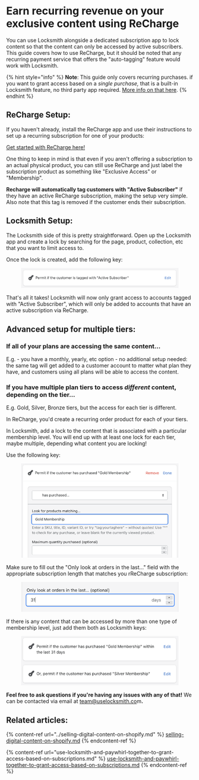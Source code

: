 # Earn recurring revenue on your exclusive content using ReCharge

You can use Locksmith alongside a dedicated subscription app to lock content so that the content can only be accessed by active subscribers. This guide covers how to use ReCharge, but it should be noted that any recurring payment service that offers the "auto-tagging" feature would work with Locksmith.

{% hint style="info" %}
**Note**: This guide only covers recurring purchases. if you want to grant access based on a _single purchase,_ that is a built-in Locksmith feature, no third party app required. [More info on that here](../selling-digital-content-on-shopify.md).
{% endhint %}

## ReCharge Setup:

If you haven't already, install the ReCharge app and use their instructions to set up a recurring subscription for one of your products:

[Get started with ReCharge here!](https://apps.shopify.com/subscription-payments)&#x20;

One thing to keep in mind is that even if you aren't offering a subscription to an actual physical product, you can still use ReCharge and just label the subscription product as something like "Exclusive Access" or "Membership".

**Recharge will automatically tag customers with "Active Subscriber"** if they have an active ReCharge subscription, making the setup very simple. Also note that this tag is removed if the customer ends their subscription.

## Locksmith Setup:

The Locksmith side of this is pretty straightforward. Open up the Locksmith app and create a lock by searching for the page, product, collection, etc that you want to limit access to.

Once the lock is created, add the following key:

<figure><img src="../../.gitbook/assets/Screen Shot 2022-11-08 at 9.57.16 PM.png" alt=""><figcaption></figcaption></figure>

That's all it takes! Locksmith will now only grant access to accounts tagged with "Active Subscriber", which will only be added to accounts that have an active subscription via ReCharge.

## Advanced setup for multiple tiers:

### If all of your plans are accessing the same content...

E.g. - you have a monthly, yearly, etc option - no additional setup needed: the same tag will get added to a customer account to matter what plan they have, and customers using all plans will be able to access the content.

### If you have multiple plan tiers to access _different_ content, depending on the tier...

E.g. Gold, Silver, Bronze tiers, but the access for each tier is different.

In ReCharge, you'd create a recurring order product for each of your tiers.

In Locksmith, add a lock to the content that is associated with a particular membership level. You will end up with at least one lock for each tier, maybe multiple, depending what content you are locking!&#x20;

Use the following key:

<figure><img src="../../.gitbook/assets/Screen Shot 2022-11-08 at 9.58.37 PM.png" alt=""><figcaption></figcaption></figure>

Make sure to fill out the "Only look at orders in the last..." field with the appropriate subscription length that matches you rReCharge subscription:

<figure><img src="../../.gitbook/assets/Screen Shot 2022-11-08 at 10.00.23 PM.png" alt=""><figcaption></figcaption></figure>

If there is any content that can be accessed by more than one type of membership level, just add them both as Locksmith keys:

<figure><img src="../../.gitbook/assets/Screen Shot 2022-11-08 at 10.01.36 PM.png" alt=""><figcaption></figcaption></figure>

**Feel free to ask questions if you're having any issues with any of that!** We can be contacted via email at team@uselocksmith.co&#x6D;**.**

## Related articles:

{% content-ref url="../selling-digital-content-on-shopify.md" %}
[selling-digital-content-on-shopify.md](../selling-digital-content-on-shopify.md)
{% endcontent-ref %}

{% content-ref url="use-locksmith-and-paywhirl-together-to-grant-access-based-on-subscriptions.md" %}
[use-locksmith-and-paywhirl-together-to-grant-access-based-on-subscriptions.md](use-locksmith-and-paywhirl-together-to-grant-access-based-on-subscriptions.md)
{% endcontent-ref %}

